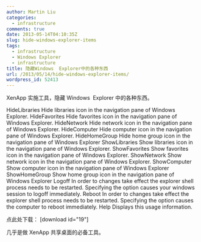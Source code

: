 ```yaml
---
author: Martin Liu
categories:
  - infrastructure
comments: true
date: 2013-05-14T04:10:35Z
slug: hide-windows-explorer-items
tags:
  - infrastructure
  - Windows Explorer
  - infrastructure
title: 隐藏Windows  Explorer中的各种东西
url: /2013/05/14/hide-windows-explorer-items/
wordpress_id: 52413
---
```


XenApp 实施工具，隐藏 Windows  Explorer 中的各种东西。

HideLibraries
Hide libraries icon in the navigation pane of Windows Explorer.
HideFavorites
Hide favorites icon in the navigation pane of Windows Explorer.
HideNetwork
Hide network icon in the navigation pane of Windows Explorer.
HideComputer
Hide computer icon in the navigation pane of Windows Explorer.
HideHomeGroup
Hide home group icon in the navigation pane of Windows Explorer
ShowLibraries
Show libraries icon in the navigation pane of Windows Explorer.
ShowFavorites
Show favorites icon in the navigation pane of Windows Explorer.
ShowNetwork
Show network icon in the navigation pane of Windows Explorer.
ShowComputer
Show computer icon in the navigation pane of Windows Explorer
ShowHomeGroup
Show home group icon in the navigation pane of Windows Explorer
Logoff
In order to changes take effect the explorer shell process needs to be restarted. Specifying the option causes your windows session to logoff immediately.
Reboot
In order to changes take effect the explorer shell process needs to be restarted. Specifying the option causes the computer to reboot immediately.
Help
Displays this usage information.

点此处下载： [download id="19"]

几乎是做 XenApp 共享桌面的必备工具。
